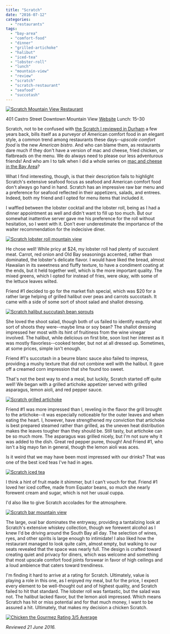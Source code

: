 ```yaml
---
title: "Scratch"
date: "2016-07-12"
categories: 
  - "restaurants"
tags: 
  - "bay-area"
  - "comfort-food"
  - "dinner"
  - "grilled-artichoke"
  - "halibut"
  - "iced-tea"
  - "lobster-roll"
  - "lunch"
  - "mountain-view"
  - "review"
  - "scratch"
  - "scratch-restaurant"
  - "seafood"
  - "succotash"
---
```


[![Scratch Mountain View Restaurant](http://s3.amazonaws.com/thegourmez-wpmedia/2016/07/Scratch-07-334x500.jpg)](http://s3.amazonaws.com/thegourmez-wpmedia/2016/07/Scratch-07.jpg)

401 Castro Street Downtown Mountain View
[Website](http://www.scratchmtnview.com/#about)
Lunch: $15–$30

Scratch, not to be confused with [the Scratch I reviewed in Durham](http://thegourmez.com/2012/02/27/scratch/) a few years back, bills itself as a purveyor of American comfort food in an elegant style, a common trend among restaurants these days--_upscale comfort food_ is the new _American bistro_. And who can blame them, as restaurants dare much if they don't have a version of mac and cheese, fried chicken, or flatbreads on the menu. We do always need to please our less adventurous friends! And who am I to talk when I did a whole series on [mac and cheese in the Bay Area](http://thegourmez.com/?s=mac+and+cheese)?

What I find interesting, though, is that their description fails to highlight Scratch's extensive seafood focus as seafood and American comfort food don't always go hand in hand. Scratch has an impressive raw bar menu and a preference for seafood reflected in their appetizers, salads, and entrees. Indeed, both my friend and I opted for menu items that included it.

I waffled between the lobster cocktail and the lobster roll, being as I had a dinner appointment as well and didn't want to fill up too much. But our somewhat inattentive server gave me his preference for the roll without hesitation, so I went with it. Don't ever underestimate the importance of the waiter recommendation for the indecisive diner.

[![Scratch lobster roll mountain view](http://s3.amazonaws.com/thegourmez-wpmedia/2016/07/Scratch-04-500x278.jpg)](http://s3.amazonaws.com/thegourmez-wpmedia/2016/07/Scratch-04.jpg)

He chose well! While pricy at $24, my lobster roll had plenty of succulent meat. Carrot, red onion and Old Bay seasonings accented, rather than dominated, the lobster's delicate flavor. I would have liked the bread, almost Hawaiian in its sweetness and fluffy texture, to have a condiment coating at the ends, but it held together well, which is the more important quality. The mixed greens, which I opted for instead of fries, were okay, with some of the lettuce leaves wilted.

Friend #1 decided to go for the market fish special, which was $20 for a rather large helping of grilled halibut over peas and carrots succotash. It came with a side of some sort of shoot salad and shallot dressing.

[![Scratch halibut succutash bean sprouts](http://s3.amazonaws.com/thegourmez-wpmedia/2016/07/Scratch-03-500x334.jpg)](http://s3.amazonaws.com/thegourmez-wpmedia/2016/07/Scratch-03.jpg)

She loved the shoot salad, though both of us failed to identify exactly what sort of shoots they were--maybe lima or soy bean? The shallot dressing impressed her most with its hint of fruitiness from the wine vinegar involved. The halibut, while delicious on first bite, soon lost her interest as it was mostly flavorless--cooked tender, but not at all dressed up. Sometimes, at some prices, simple isn't enough.

Friend #1's succotash in a beurre blanc sauce also failed to impress, providing a mushy texture that did not combine well with the halibut. It gave off a creamed corn impression that she found too sweet.

That's not the best way to end a meal, but luckily, Scratch started off quite well! We began with a grilled artichoke appetizer served with grilled asparagus, lemon aioli, and red pepper sauce.

[![Scratch grilled artichoke](http://s3.amazonaws.com/thegourmez-wpmedia/2016/07/Scratch-02-500x334.jpg)](http://s3.amazonaws.com/thegourmez-wpmedia/2016/07/Scratch-02.jpg)

Friend #1 was more impressed than I, reveling in the flavor the grill brought to the artichoke--it was especially noticeable for the outer leaves and when eating the heart. I, however, have strengthened my conviction that artichoke is best prepared steamed rather than grilled, as the uneven heat distribution makes the leaves tougher than they should be. Still tasty, but artichoke can be so much more. The asparagus was grilled nicely, but I'm not sure why it was added to the dish. Great red pepper puree, though! And Friend #1, who isn't a big mayo fan in general, though the lemon aioli was aces.

Is it weird that we may have been most impressed with our drinks? That was one of the best iced teas I've had in ages.

[![Scratch iced tea](http://s3.amazonaws.com/thegourmez-wpmedia/2016/07/Scratch-01-260x500.jpg)](http://s3.amazonaws.com/thegourmez-wpmedia/2016/07/Scratch-01.jpg)

I think a hint of fruit made it shimmer, but I can't vouch for that. Friend #1 loved her iced coffee, made from Equator beans, so much she nearly forewent cream and sugar, which is not her usual cuppa.

I'd also like to give Scratch accolades for the atmosphere.

[![Scratch bar mountain view](http://s3.amazonaws.com/thegourmez-wpmedia/2016/07/Scratch-06-500x326.jpg)](http://s3.amazonaws.com/thegourmez-wpmedia/2016/07/Scratch-06.jpg)

The large, oval bar dominates the entryway, providing a tantalizing look at Scratch's extensive whiskey collection, though we forewent alcohol as I knew I'd be driving around the South Bay all day. The selection of wines, ryes, and other spirits is large enough to intimidate! I also liked how the restaurant managed to look quite calm, almost empty, but walking to our seats revealed that the space was nearly full. The design is crafted toward creating quiet and privacy for diners, which was welcome and something that most upscale comfort food joints forswear in favor of high ceilings and a loud ambience that caters toward trendiness.

I'm finding it hard to arrive at a rating for Scratch. Ultimately, value is playing a role in this one, as I enjoyed my meal, but for the price, I expect every element to be well-thought out and of highest quality, and Scratch failed to hit that standard. The lobster roll was fantastic, but the salad was not. The halibut lacked flavor, but the lemon aioli impressed. Which means Scratch has hit or miss potential and for that much money, I want to be assured a hit. Ultimately, that makes my decision a chicken Scratch.

[![Chicken the Gourmez Rating 3/5 Average](http://s3.amazonaws.com/thegourmez-wpmedia/2009/02/rating_chicken11.gif)](http://s3.amazonaws.com/thegourmez-wpmedia/2009/02/rating_chicken11.gif)

_Reviewed 21 June 2016._
